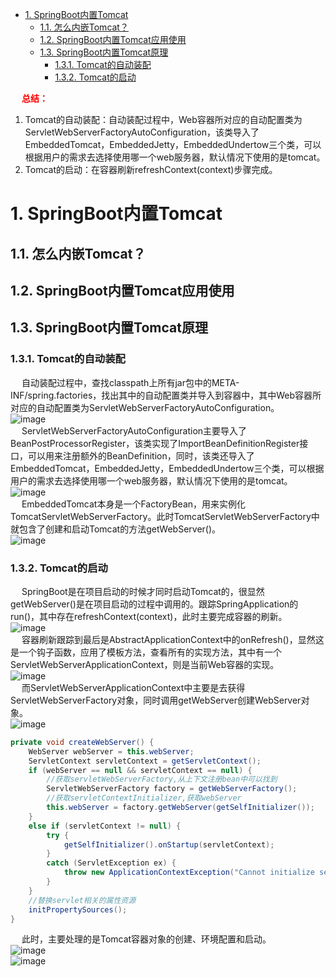 

<!-- TOC -->

- [1. SpringBoot内置Tomcat](#1-springboot内置tomcat)
    - [1.1. 怎么内嵌Tomcat？](#11-怎么内嵌tomcat)
    - [1.2. SpringBoot内置Tomcat应用使用](#12-springboot内置tomcat应用使用)
    - [1.3. SpringBoot内置Tomcat原理](#13-springboot内置tomcat原理)
        - [1.3.1. Tomcat的自动装配](#131-tomcat的自动装配)
        - [1.3.2. Tomcat的启动](#132-tomcat的启动)

<!-- /TOC -->

&emsp; **<font color = "red">总结：</font>**  
1. Tomcat的自动装配：自动装配过程中，Web容器所对应的自动配置类为ServletWebServerFactoryAutoConfiguration，该类导入了EmbeddedTomcat，EmbeddedJetty，EmbeddedUndertow三个类，可以根据用户的需求去选择使用哪一个web服务器，默认情况下使用的是tomcat。  
2. Tomcat的启动：在容器刷新refreshContext(context)步骤完成。  

# 1. SpringBoot内置Tomcat
<!--
SpringBoot内嵌Tomcat的实现原理解析
https://blog.csdn.net/lveex/article/details/108942707?utm_medium=distribute.pc_relevant.none-task-blog-BlogCommendFromMachineLearnPai2-1.control&depth_1-utm_source=distribute.pc_relevant.none-task-blog-BlogCommendFromMachineLearnPai2-1.control 
SpringBoot内置tomcat启动原理
https://www.cnblogs.com/sword-successful/p/11383723.html
-->

<!-- 
~~
Spring Boot 内嵌Tomcat启动原理
https://blog.csdn.net/weixin_42440154/article/details/104943010
-->

## 1.1. 怎么内嵌Tomcat？    
<!-- 
https://blog.csdn.net/the_one_and_only/article/details/105177506
-->

## 1.2. SpringBoot内置Tomcat应用使用  
<!-- 
https://www.cnblogs.com/sword-successful/p/11383723.html
-->

## 1.3. SpringBoot内置Tomcat原理  
### 1.3.1. Tomcat的自动装配  
&emsp; 自动装配过程中，查找classpath上所有jar包中的META-INF/spring.factories，找出其中的自动配置类并导入到容器中，其中Web容器所对应的自动配置类为ServletWebServerFactoryAutoConfiguration。  
![image](https://gitee.com/wt1814/pic-host/raw/master/images/microService/boot/boot-1.png)  
&emsp; ServletWebServerFactoryAutoConfiguration主要导入了BeanPostProcessorRegister，该类实现了ImportBeanDefinitionRegister接口，可以用来注册额外的BeanDefinition，同时，该类还导入了EmbeddedTomcat，EmbeddedJetty，EmbeddedUndertow三个类，可以根据用户的需求去选择使用哪一个web服务器，默认情况下使用的是tomcat。    
![image](https://gitee.com/wt1814/pic-host/raw/master/images/microService/boot/boot-2.png)  
&emsp; EmbeddedTomcat本身是一个FactoryBean，用来实例化TomcatServletWebServerFactory。此时TomcatServletWebServerFactory中就包含了创建和启动Tomcat的方法getWebServer()。  
![image](https://gitee.com/wt1814/pic-host/raw/master/images/microService/boot/boot-3.png)  

### 1.3.2. Tomcat的启动  
&emsp; SpringBoot是在项目启动的时候才同时启动Tomcat的，很显然getWebServer()是在项目启动的过程中调用的。跟踪SpringApplication的run()，其中存在refreshContext(context)，此时主要完成容器的刷新。  
![image](https://gitee.com/wt1814/pic-host/raw/master/images/microService/boot/boot-4.png)  
&emsp; 容器刷新跟踪到最后是AbstractApplicationContext中的onRefresh()，显然这是一个钩子函数，应用了模板方法，查看所有的实现方法，其中有一个ServletWebServerApplicationContext，则是当前Web容器的实现。  
![image](https://gitee.com/wt1814/pic-host/raw/master/images/microService/boot/boot-5.png)  
&emsp; 而ServletWebServerApplicationContext中主要是去获得ServletWebServerFactory对象，同时调用getWebServer创建WebServer对象。  
![image](https://gitee.com/wt1814/pic-host/raw/master/images/microService/boot/boot-6.png)  

```java
private void createWebServer() {
	WebServer webServer = this.webServer;
	ServletContext servletContext = getServletContext();
	if (webServer == null && servletContext == null) {
        //获取servletWebServerFactory,从上下文注册bean中可以找到
		ServletWebServerFactory factory = getWebServerFactory();
        //获取servletContextInitializer,获取webServer
		this.webServer = factory.getWebServer(getSelfInitializer());
	}
	else if (servletContext != null) {
		try {
			getSelfInitializer().onStartup(servletContext);
		}
		catch (ServletException ex) {
			throw new ApplicationContextException("Cannot initialize servlet context", ex);
		}
	}
    //替换servlet相关的属性资源
	initPropertySources();
}
```

&emsp; 此时，主要处理的是Tomcat容器对象的创建、环境配置和启动。  
![image](https://gitee.com/wt1814/pic-host/raw/master/images/microService/boot/boot-7.png)  
![image](https://gitee.com/wt1814/pic-host/raw/master/images/microService/boot/boot-8.png)  


<!-- 

1.3.3. 获取tomcat的bean的实例对象  
**ServletWebServerApplicationContext**  

```java
protected ServletWebServerFactory getWebServerFactory() {
    // Use bean names so that we don't consider the hierarchy
    String[] beanNames = getBeanFactory().getBeanNamesForType(ServletWebServerFactory.class);
    if (beanNames.length == 0) {
        throw new ApplicationContextException("Unable to start ServletWebServerApplicationContext due to missing "
                + "ServletWebServerFactory bean.");
    }
    if (beanNames.length > 1) {
        throw new ApplicationContextException("Unable to start ServletWebServerApplicationContext due to multiple "
                + "ServletWebServerFactory beans : " + StringUtils.arrayToCommaDelimitedString(beanNames));
    }
    return getBeanFactory().getBean(beanNames[0], ServletWebServerFactory.class);
}
```

```java
protected ServletWebServerFactory getWebServerFactory() {
    // Use bean names so that we don't consider the hierarchy
    String[] beanNames = getBeanFactory().getBeanNamesForType(ServletWebServerFactory.class);
    if (beanNames.length == 0) {
        throw new ApplicationContextException("Unable to start ServletWebServerApplicationContext due to missing "
                + "ServletWebServerFactory bean.");
    }
    if (beanNames.length > 1) {
        throw new ApplicationContextException("Unable to start ServletWebServerApplicationContext due to multiple "
                + "ServletWebServerFactory beans : " + StringUtils.arrayToCommaDelimitedString(beanNames));
    }
    return getBeanFactory().getBean(beanNames[0], ServletWebServerFactory.class);
}
```

**DefaultListableBeanFactoryf**

```java
/*
第一个参数type表示要查找的类型
第二个参数表示是否考虑非单例bean
第三个参数表示是否允许提早初始化
*/
@Override
public String[] getBeanNamesForType(@Nullable Class<?> type, boolean includeNonSingletons, boolean allowEagerInit) {
    //配置还未被冻结或者类型为null或者不允许早期初始化
    if (!isConfigurationFrozen() || type == null || !allowEagerInit) {
        return doGetBeanNamesForType(ResolvableType.forRawClass(type), includeNonSingletons, allowEagerInit);
    }
    //此处注意isConfigurationFrozen为false的时候表示beanDefinition可能还会发生更改和添加，所以不能进行缓存，如果允许非单例bean，那么从保存所有bean的集合中获取，否则从单例bean中获取
    Map<Class<?>, String[]> cache =
            (includeNonSingletons ? this.allBeanNamesByType : this.singletonBeanNamesByType);
    String[] resolvedBeanNames = cache.get(type);
    if (resolvedBeanNames != null) {
        return resolvedBeanNames;
    }
    //如果缓存中没有获取到，那么只能重新获取，获取到之后就存入缓存
    resolvedBeanNames = doGetBeanNamesForType(ResolvableType.forRawClass(type), includeNonSingletons, true);
    if (ClassUtils.isCacheSafe(type, getBeanClassLoader())) {
        cache.put(type, resolvedBeanNames);
    }
    return resolvedBeanNames;
}
```

```jva
private String[] doGetBeanNamesForType(ResolvableType type, boolean includeNonSingletons, boolean allowEagerInit) {
    List<String> result = new ArrayList<>();

    // Check all bean definitions.
    for (String beanName : this.beanDefinitionNames) {
        // Only consider bean as eligible if the bean name
        // is not defined as alias for some other bean.
        //如果时别名则跳过（当前集合会保存所有的主beanname，并且不会保存别名，别名由beanfactory中别名map维护）
        if (!isAlias(beanName)) {
            try {
                //获取合并的beandefinition，合并的beandefinition是指spring整合了父beandefinition的属性，将其beandefinition编程了rootBeanDefinition
                RootBeanDefinition mbd = getMergedLocalBeanDefinition(beanName);
                // Only check bean definition if it is complete.
                //抽象的beandefinition是不做考虑，抽象的就是拿来继承的，如果允许早期初始化，那么直接短路，进入方法体，如果不允许早期初始化，那么需要进一步判断，如果是不允许早期初始化的，并且beanClass已经被加载或者它是可以早期初始化的，那么如果当前bean是工厂bean，并且指定的bean又是工厂那么这个bean就必须被早期初始化，也就是说就不符合我们制定的allowEagerInit为false的情况，直接跳过

                if (!mbd.isAbstract() && (allowEagerInit ||
                        (mbd.hasBeanClass() || !mbd.isLazyInit() || isAllowEagerClassLoading()) &&
                                !requiresEagerInitForType(mbd.getFactoryBeanName()))) {
                    //如果当前bean是工厂bean
                    boolean isFactoryBean = isFactoryBean(beanName, mbd);
                    //如果允许早期初始化，那么基本上会调用最后的isTypeMatch方法，这个方法会导致工厂的实例化，但是当前不允许进行早期实例化在不允许早期实例化的情况下，如果当前bean是工厂bean，那么它只能在已经被创建的情况下调用isTypeMatch进行匹配判断否则只能宣告匹配失败，返回false
                    BeanDefinitionHolder dbd = mbd.getDecoratedDefinition();
                    boolean matchFound = false;
                    boolean allowFactoryBeanInit = allowEagerInit || containsSingleton(beanName);
                    boolean isNonLazyDecorated = dbd != null && !mbd.isLazyInit();
                    if (!isFactoryBean) {
                        if (includeNonSingletons || isSingleton(beanName, mbd, dbd)) {
                            matchFound = isTypeMatch(beanName, type, allowFactoryBeanInit);
                        }
                    }
                    else  {
                        //如果没有匹配到并且他是个工厂bean，那么加上&前缀，表示要获取factorybean类型的bean
                        if (includeNonSingletons || isNonLazyDecorated ||
                                (allowFactoryBeanInit && isSingleton(beanName, mbd, dbd))) {
                            matchFound = isTypeMatch(beanName, type, allowFactoryBeanInit);
                        }
                        if (!matchFound) {
                            // In case of FactoryBean, try to match FactoryBean instance itself next.
                            beanName = FACTORY_BEAN_PREFIX + beanName;
                            matchFound = isTypeMatch(beanName, type, allowFactoryBeanInit);
                        }
                    }
                    //找到便记录到result集合中，等待返回
                    if (matchFound) {
                        result.add(beanName);
                    }
                }
            }
            catch (CannotLoadBeanClassException | BeanDefinitionStoreException ex) {
                if (allowEagerInit) {
                    throw ex;
                }
                // Probably a placeholder: let's ignore it for type matching purposes.
                LogMessage message = (ex instanceof CannotLoadBeanClassException) ?
                        LogMessage.format("Ignoring bean class loading failure for bean '%s'", beanName) :
                        LogMessage.format("Ignoring unresolvable metadata in bean definition '%s'", beanName);
                logger.trace(message, ex);
                onSuppressedException(ex);
            }
        }
    }
// Check manually registered singletons too.
//从单例注册集合中获取，这个单例集合石保存spring内部注入的单例对象，他们的特点就是没有beanDefinition
    for (String beanName : this.manualSingletonNames) {
        try {
            // In case of FactoryBean, match object created by FactoryBean.
            //如果是工厂bean,那么调用其getObjectType去匹配是否符合指定类型
            if (isFactoryBean(beanName)) {
                if ((includeNonSingletons || isSingleton(beanName)) && isTypeMatch(beanName, type)) {
                    result.add(beanName);
                    // Match found for this bean: do not match FactoryBean itself anymore.
                    continue;
                }
                // In case of FactoryBean, try to match FactoryBean itself next.
                beanName = FACTORY_BEAN_PREFIX + beanName;
            }
            // Match raw bean instance (might be raw FactoryBean).
            //如果没有匹配成功，那么匹配工厂类
            if (isTypeMatch(beanName, type)) {
                result.add(beanName);
            }
        }
        catch (NoSuchBeanDefinitionException ex) {
            // Shouldn't happen - probably a result of circular reference resolution...
            logger.trace(LogMessage.format("Failed to check manually registered singleton with name '%s'", beanName), ex);
        }
    }

    return StringUtils.toStringArray(result);
}
```

1.3.4. 、tomcat对象的初始化、（ServletWebServerApplicationContext）

```java
private org.springframework.boot.web.servlet.ServletContextInitializer getSelfInitializer() {
		return this::selfInitialize;
	}

private void selfInitialize(ServletContext servletContext) throws ServletException {
    //使用给定的完全加载的servletContext准备WebApplicationContext
	prepareWebApplicationContext(servletContext);
	registerApplicationScope(servletContext);
    //使用给定的BeanFactory注册特定于web的作用域bean（contextParameters,contextAttributes）
	WebApplicationContextUtils.registerEnvironmentBeans(getBeanFactory(), servletContext);
	for (ServletContextInitializer beans : getServletContextInitializerBeans()) {
		beans.onStartup(servletContext);
	}
}
```

1.3.5. 、完成内嵌tomcat的api调用（TomcatServletWebServerFactory）

```java
@Override
public WebServer getWebServer(ServletContextInitializer... initializers) {
	if (this.disableMBeanRegistry) {
		Registry.disableRegistry();
	}
    //完成tomcat的api调用
	Tomcat tomcat = new Tomcat();
	File baseDir = (this.baseDirectory != null) ? this.baseDirectory : createTempDir("tomcat");
	tomcat.setBaseDir(baseDir.getAbsolutePath());
	Connector connector = new Connector(this.protocol);
	connector.setThrowOnFailure(true);
	tomcat.getService().addConnector(connector);
	customizeConnector(connector);
	tomcat.setConnector(connector);
	tomcat.getHost().setAutoDeploy(false);
	configureEngine(tomcat.getEngine());
	for (Connector additionalConnector : this.additionalTomcatConnectors) {
		tomcat.getService().addConnector(additionalConnector);
	}
    //准备tomcatEmbeddedContext并设置到tomcat中
	prepareContext(tomcat.getHost(), initializers);
    //构建tomcatWebServer
	return getTomcatWebServer(tomcat);
}
```

1.3.6. 、获取tomcat服务（TomcatServletWebServerFactory）

```java
protected TomcatWebServer getTomcatWebServer(Tomcat tomcat) {
	return new TomcatWebServer(tomcat, getPort() >= 0);
}
public TomcatWebServer(Tomcat tomcat, boolean autoStart) {
	Assert.notNull(tomcat, "Tomcat Server must not be null");
	this.tomcat = tomcat;
	this.autoStart = autoStart;
    //初始化
	initialize();
}
```

1.3.7. 、完成tomcat的初始化

```java
private void initialize() throws WebServerException {
		logger.info("Tomcat initialized with port(s): " + getPortsDescription(false));
		synchronized (this.monitor) {
			try {
                //engineName拼接instanceId
				addInstanceIdToEngineName();

				Context context = findContext();
				context.addLifecycleListener((event) -> {
					if (context.equals(event.getSource()) && Lifecycle.START_EVENT.equals(event.getType())) {
						// Remove service connectors so that protocol binding doesn't
						// happen when the service is started.
                        //删除Connectors，以便再启动服务时不发生协议绑定
						removeServiceConnectors();
					}
				});

				// Start the server to trigger initialization listeners
                //启动服务触发初始化监听器
				this.tomcat.start();

				// We can re-throw failure exception directly in the main thread
                //在主线程中重新抛出失败异常
				rethrowDeferredStartupExceptions();

				try {
					ContextBindings.bindClassLoader(context, context.getNamingToken(), getClass().getClassLoader());
				}
				catch (NamingException ex) {
					// Naming is not enabled. Continue
				}

				// Unlike Jetty, all Tomcat threads are daemon threads. We create a
				// blocking non-daemon to stop immediate shutdown
                //所有的tomcat线程都是守护线程，我们创建一个阻塞非守护线程来避免立即关闭
				startDaemonAwaitThread();
			}
			catch (Exception ex) {
                //异常停止tomcat
				stopSilently();
				destroySilently();
				throw new WebServerException("Unable to start embedded Tomcat", ex);
			}
		}
	}
-----------------------
    	private void removeServiceConnectors() {
		for (Service service : this.tomcat.getServer().findServices()) {
			Connector[] connectors = service.findConnectors().clone();
            //将将要移除的conntector放到缓存中暂存
			this.serviceConnectors.put(service, connectors);
			for (Connector connector : connectors) {
                //移除connector
				service.removeConnector(connector);
			}
		}
	}
```

1.3.8. 、除了refresh方法之外，在finishRefresh()方法中也对tomcat做了相关的处理（ServletWebServerApplicationContext）

```java
	protected void finishRefresh() {
        //调用父类的finishRefresh方法
		super.finishRefresh();
        //启动webServer
		WebServer webServer = startWebServer();
		if (webServer != null) {
            //发布webServer初始化完成事件
			publishEvent(new ServletWebServerInitializedEvent(webServer, this));
		}
	}
```

1.3.8.0.1. ServletWebServerApplicationContext

```java
	private WebServer startWebServer() {
		WebServer webServer = this.webServer;
		if (webServer != null) {
            //启动webserver
			webServer.start();
		}
		return webServer;
	}
```

**TomcatWebServer**

```java
	public void start() throws WebServerException {
		synchronized (this.monitor) {
			if (this.started) {
				return;
			}
			try {
                //添加之前移除的connector
				addPreviouslyRemovedConnectors();
				Connector connector = this.tomcat.getConnector();
				if (connector != null && this.autoStart) {
                    //延迟加载启动
					performDeferredLoadOnStartup();
				}
                //检查connector启动状态是否为失败，失败抛出异常
				checkThatConnectorsHaveStarted();
				this.started = true;
				logger.info("Tomcat started on port(s): " + getPortsDescription(true) + " with context path '"
						+ getContextPath() + "'");
			}
			catch (ConnectorStartFailedException ex) {
                //异常停止tomcat
				stopSilently();
				throw ex;
			}
			catch (Exception ex) {
				if (findBindException(ex) != null) {
					throw new PortInUseException(this.tomcat.getConnector().getPort());
				}
				throw new WebServerException("Unable to start embedded Tomcat server", ex);
			}
			finally {
				Context context = findContext();
                //context解绑classload
				ContextBindings.unbindClassLoader(context, context.getNamingToken(), getClass().getClassLoader());
			}
		}
	}
```

```java
private void addPreviouslyRemovedConnectors() {
		Service[] services = this.tomcat.getServer().findServices();
		for (Service service : services) {
            //从上面移除connector添加的缓存中取出connector
			Connector[] connectors = this.serviceConnectors.get(service);
			if (connectors != null) {
				for (Connector connector : connectors) {
                    //添加到tomcat service中
					service.addConnector(connector);
					if (!this.autoStart) {
                        //如果不是自动启动，则暂停connector
						stopProtocolHandler(connector);
					}
				}
                //添加完成后移除
				this.serviceConnectors.remove(service);
			}
		}
	}
```

```java
private void performDeferredLoadOnStartup() {
		try {
			for (Container child : this.tomcat.getHost().findChildren()) {
				if (child instanceof TomcatEmbeddedContext) {
                    //延迟加载启动
					((TomcatEmbeddedContext) child).deferredLoadOnStartup();
				}
			}
		}
		catch (Exception ex) {
			if (ex instanceof WebServerException) {
				throw (WebServerException) ex;
			}
			throw new WebServerException("Unable to start embedded Tomcat connectors", ex);
		}
	}
```

```java
	void deferredLoadOnStartup() throws LifecycleException {
		doWithThreadContextClassLoader(getLoader().getClassLoader(),
				() -> getLoadOnStartupWrappers(findChildren()).forEach(this::load));
	}
```

1.3.9. 、应用上下文关闭时会调用tomcat的关闭

在refreshContext中注册一个关闭的钩子函数，而钩子函数可以完成关闭的功能

**ServletWebServerApplicationContext**

```java
	@Override
	protected void onClose() {
		super.onClose();
		stopAndReleaseWebServer();
	}
```

```java
	private void stopAndReleaseWebServer() {
		WebServer webServer = this.webServer;
		if (webServer != null) {
			try {
				webServer.stop();
				this.webServer = null;
			}
			catch (Exception ex) {
				throw new IllegalStateException(ex);
			}
		}
	}
```

**TomcatWebServer**  

```java
@Override
	public void stop() throws WebServerException {
		synchronized (this.monitor) {
			boolean wasStarted = this.started;
			try {
				this.started = false;
				try {
					stopTomcat();
					this.tomcat.destroy();
				}
				catch (LifecycleException ex) {
					// swallow and continue
				}
			}
			catch (Exception ex) {
				throw new WebServerException("Unable to stop embedded Tomcat", ex);
			}
			finally {
				if (wasStarted) {
					containerCounter.decrementAndGet();
				}
			}
		}
	}
```
-->
